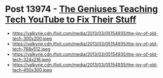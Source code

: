 # Post 13974 - [The Geniuses Teaching Tech YouTube to Fix Their Stuff](https://www.ifixit.com/News/13974/imagenius-friends)

- https://valkyrie.cdn.ifixit.com/media/2013/03/05154935/the-joy-of-old-tech-300x200.jpeg
- https://valkyrie.cdn.ifixit.com/media/2013/03/05154935/the-joy-of-old-tech-768x512.jpeg
- https://valkyrie.cdn.ifixit.com/media/2013/03/05154935/the-joy-of-old-tech-324x216.jpeg
- https://valkyrie.cdn.ifixit.com/media/2013/03/05154935/the-joy-of-old-tech-450x300.jpeg
